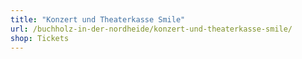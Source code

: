 ```yaml
---
title: "Konzert und Theaterkasse Smile"
url: /buchholz-in-der-nordheide/konzert-und-theaterkasse-smile/
shop: Tickets
---
```

